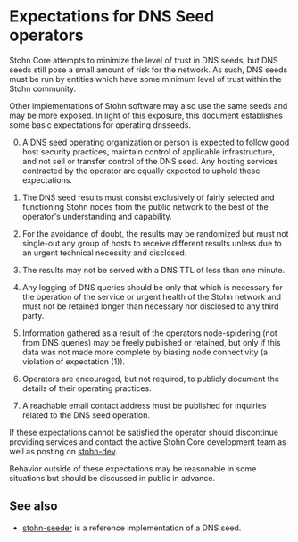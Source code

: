 Expectations for DNS Seed operators
====================================

Stohn Core attempts to minimize the level of trust in DNS seeds,
but DNS seeds still pose a small amount of risk for the network.
As such, DNS seeds must be run by entities which have some minimum
level of trust within the Stohn community.

Other implementations of Stohn software may also use the same
seeds and may be more exposed. In light of this exposure, this
document establishes some basic expectations for operating dnsseeds.

0. A DNS seed operating organization or person is expected to follow good
host security practices, maintain control of applicable infrastructure,
and not sell or transfer control of the DNS seed. Any hosting services
contracted by the operator are equally expected to uphold these expectations.

1. The DNS seed results must consist exclusively of fairly selected and
functioning Stohn nodes from the public network to the best of the
operator's understanding and capability.

2. For the avoidance of doubt, the results may be randomized but must not
single-out any group of hosts to receive different results unless due to an
urgent technical necessity and disclosed.

3. The results may not be served with a DNS TTL of less than one minute.

4. Any logging of DNS queries should be only that which is necessary
for the operation of the service or urgent health of the Stohn
network and must not be retained longer than necessary nor disclosed
to any third party.

5. Information gathered as a result of the operators node-spidering
(not from DNS queries) may be freely published or retained, but only
if this data was not made more complete by biasing node connectivity
(a violation of expectation (1)).

6. Operators are encouraged, but not required, to publicly document the
details of their operating practices.

7. A reachable email contact address must be published for inquiries
related to the DNS seed operation.

If these expectations cannot be satisfied the operator should
discontinue providing services and contact the active Stohn
Core development team as well as posting on
[stohn-dev](https://groups.google.com/forum/#!forum/stohn-dev).

Behavior outside of these expectations may be reasonable in some
situations but should be discussed in public in advance.

See also
----------
- [stohn-seeder](https://github.com/pooler/stohn-seeder) is a reference implementation of a DNS seed.
